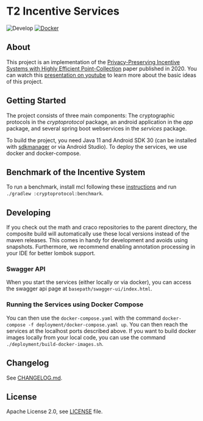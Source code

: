 # T2 Incentive Services

![Develop](https://github.com/cryptimeleon/incentive-system/workflows/Default%20workflow/badge.svg?branch=develop) [![Docker](https://img.shields.io/docker/cloud/build/eaudeweb/scratch?label=dockerhub&style=flat)](https://hub.docker.com/repository/docker/cryptimeleon/incentive-service-issue/tags)

## About

This project is an implementation of
the [Privacy-Preserving Incentive Systems with Highly Efficient Point-Collection](https://eprint.iacr.org/2020/382)
paper published in 2020. You can watch this [presentation on youtube](https://www.youtube.com/watch?v=Up-ECbJ4w5U&t=1s)
to learn more about the basic ideas of this project.

## Getting Started

The project consists of three main components: The cryptographic
protocols in the _cryptoprotocol_
package, an android application in the _app_ package, and several spring boot webservices in the _services_ package.

To build the project, you need Java 11 and Android SDK 30 (can be installed with 
[sdkmanager](https://developer.android.com/studio/command-line/sdkmanager) or via Android Studio).
To deploy the services, we use docker and docker-compose.


## Benchmark of the Incentive System

To run a benchmark, install mcl following these [instructions](https://github.com/cryptimeleon/mclwrap) and
run `./gradlew :cryptoprotocol:benchmark`.

## Developing

If you check out the math and craco repositories to the parent directory, the composite build will automatically use
these local versions instead of the maven releases. This comes in handy for development and avoids using snapshots.
Furthermore, we recommend enabling annotation processing in your IDE for better lombok support.

### Swagger API

When you start the services (either locally or via docker), you can access the swagger api page
at `basepath/swagger-ui/index.html`.

### Running the Services using Docker Compose

You can then use the `docker-compose.yaml` with the command `docker-compose -f deployment/docker-compose.yaml up`. You
can then reach the services at the localhost ports described above. If you want to build docker images locally from your
local code, you can use the command `./deployment/build-docker-images.sh`.

## Changelog

See [CHANGELOG.md](CHANGELOG.md).

## License

Apache License 2.0, see [LICENSE](LICENSE) file.
